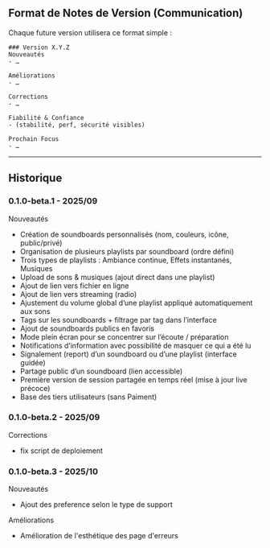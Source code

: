 ## Format de Notes de Version (Communication)
Chaque future version utilisera ce format simple :

```
### Version X.Y.Z
Nouveautés
- …

Améliorations
- …

Corrections
- …

Fiabilité & Confiance
- (stabilité, perf, sécurité visibles)

Prochain Focus
- …
```

------------------------------
## Historique
### 0.1.0-beta.1 - 2025/09
Nouveautés
- Création de soundboards personnalisés (nom, couleurs, icône, public/privé)
- Organisation de plusieurs playlists par soundboard (ordre défini)
- Trois types de playlists : Ambiance continue, Effets instantanés, Musiques
- Upload de sons & musiques (ajout direct dans une playlist)
- Ajout de lien vers fichier en ligne
- Ajout de lien vers streaming (radio)
- Ajustement du volume global d’une playlist appliqué automatiquement aux sons
- Tags sur les soundboards + filtrage par tag dans l’interface
- Ajout de soundboards publics en favoris
- Mode plein écran pour se concentrer sur l’écoute / préparation
- Notifications d’information avec possibilité de masquer ce qui a été lu
- Signalement (report) d’un soundboard ou d’une playlist (interface guidée)
- Partage public d’un soundboard (lien accessible)
- Première version de session partagée en temps réel (mise à jour live précoce)
- Base des tiers utilisateurs (sans Paiment)

### 0.1.0-beta.2 - 2025/09
Corrections
- fix script de deploiement


### 0.1.0-beta.3 - 2025/10
Nouveautés
- Ajout des preference selon le type de support

Améliorations
- Amélioration de l'esthétique des page d'erreurs
